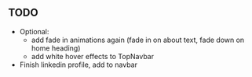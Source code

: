 ## TODO
* Optional: 
  * add fade in animations again (fade in on about text, fade down on home heading)
  * add white hover effects to TopNavbar
* Finish linkedin profile, add to navbar